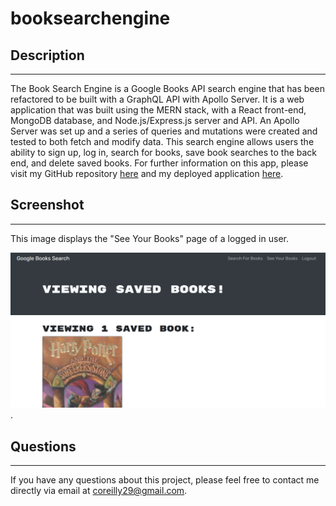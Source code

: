 # booksearchengine

## Description

---

The Book Search Engine is a Google Books API search engine that has been refactored to be built with a GraphQL API with Apollo Server. It is a web application that was built using the MERN stack, with a React front-end, MongoDB database, and Node.js/Express.js server and API. An Apollo Server was set up and a series of queries and mutations were created and tested to both fetch and modify data. This search engine allows users the ability to sign up, log in, search for books, save book searches to the back end, and delete saved books. For further information on this app, please visit my GitHub repository [here](https://github.com/caitoreilly/booksearchengine.git) and my deployed application [here]().

## Screenshot

---

This image displays the "See Your Books" page of a logged in user.

![Book Search Engine App Image](./client/public/screenshot.png).

## Questions

---

If you have any questions about this project, please feel free to contact me directly via email at coreilly29@gmail.com.
